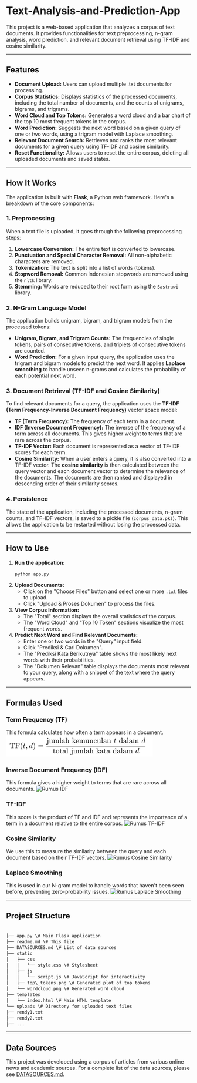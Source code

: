 # Text-Analysis-and-Prediction-App

This project is a web-based application that analyzes a corpus of text documents. It provides functionalities for text preprocessing, n-gram analysis, word prediction, and relevant document retrieval using TF-IDF and cosine similarity.

---

## Features

* **Document Upload:** Users can upload multiple .txt documents for processing.
* **Corpus Statistics:** Displays statistics of the processed documents, including the total number of documents, and the counts of unigrams, bigrams, and trigrams.
* **Word Cloud and Top Tokens:** Generates a word cloud and a bar chart of the top 10 most frequent tokens in the corpus.
* **Word Prediction:** Suggests the next word based on a given query of one or two words, using a trigram model with Laplace smoothing.
* **Relevant Document Search:** Retrieves and ranks the most relevant documents for a given query using TF-IDF and cosine similarity.
* **Reset Functionality:** Allows users to reset the entire corpus, deleting all uploaded documents and saved states.

---

## How It Works

The application is built with **Flask**, a Python web framework. Here's a breakdown of the core components:

### 1. Preprocessing

When a text file is uploaded, it goes through the following preprocessing steps:
1.  **Lowercase Conversion:** The entire text is converted to lowercase.
2.  **Punctuation and Special Character Removal:** All non-alphabetic characters are removed.
3.  **Tokenization:** The text is split into a list of words (tokens).
4.  **Stopword Removal:** Common Indonesian stopwords are removed using the `nltk` library.
5.  **Stemming:** Words are reduced to their root form using the `Sastrawi` library.

### 2. N-Gram Language Model

The application builds unigram, bigram, and trigram models from the processed tokens:
* **Unigram, Bigram, and Trigram Counts:** The frequencies of single tokens, pairs of consecutive tokens, and triplets of consecutive tokens are counted.
* **Word Prediction:** For a given input query, the application uses the trigram and bigram models to predict the next word. It applies **Laplace smoothing** to handle unseen n-grams and calculates the probability of each potential next word.

### 3. Document Retrieval (TF-IDF and Cosine Similarity)

To find relevant documents for a query, the application uses the **TF-IDF (Term Frequency-Inverse Document Frequency)** vector space model:
* **TF (Term Frequency):** The frequency of each term in a document.
* **IDF (Inverse Document Frequency):** The inverse of the frequency of a term across all documents. This gives higher weight to terms that are rare across the corpus.
* **TF-IDF Vector:** Each document is represented as a vector of TF-IDF scores for each term.
* **Cosine Similarity:** When a user enters a query, it is also converted into a TF-IDF vector. The **cosine similarity** is then calculated between the query vector and each document vector to determine the relevance of the documents. The documents are then ranked and displayed in descending order of their similarity scores.

### 4. Persistence

The state of the application, including the processed documents, n-gram counts, and TF-IDF vectors, is saved to a pickle file (`corpus_data.pkl`). This allows the application to be restarted without losing the processed data.

---

## How to Use

1.  **Run the application:**
    ```bash
    python app.py
    ```
2.  **Upload Documents:**
    * Click on the "Choose Files" button and select one or more `.txt` files to upload.
    * Click "Upload & Proses Dokumen" to process the files.
3.  **View Corpus Information:**
    * The "Total" section displays the overall statistics of the corpus.
    * The "Word Cloud" and "Top 10 Token" sections visualize the most frequent words.
4.  **Predict Next Word and Find Relevant Documents:**
    * Enter one or two words in the "Query" input field.
    * Click "Prediksi & Cari Dokumen".
    * The "Prediksi Kata Berikutnya" table shows the most likely next words with their probabilities.
    * The "Dokumen Relevan" table displays the documents most relevant to your query, along with a snippet of the text where the query appears.

---

## Formulas Used

### Term Frequency (TF)
This formula calculates how often a term appears in a document.
![Rumus TF](gambarRumus/tf.png)

### Inverse Document Frequency (IDF)
This formula gives a higher weight to terms that are rare across all documents.
![Rumus IDF](https://i.imgur.com/your_idf_image_url.png)

### TF-IDF
This score is the product of TF and IDF and represents the importance of a term in a document relative to the entire corpus.
![Rumus TF-IDF](https://i.imgur.com/your_tfidf_image_url.png)

### Cosine Similarity
We use this to measure the similarity between the query and each document based on their TF-IDF vectors.
![Rumus Cosine Similarity](https://i.imgur.com/your_cosine_image_url.png)

### Laplace Smoothing
This is used in our N-gram model to handle words that haven't been seen before, preventing zero-probability issues.
![Rumus Laplace Smoothing](https://i.imgur.com/your_laplace_image_url.png)

---
## Project Structure

```

├── app.py \# Main Flask application
├── readme.md \# This file
├── DATASOURCES.md \# List of data sources
├── static
│   ├── css
│   │   └── style.css \# Stylesheet
│   ├── js
│   │   └── script.js \# JavaScript for interactivity
│   ├── top\_tokens.png \# Generated plot of top tokens
│   └── wordcloud.png \# Generated word cloud
├── templates
│   └── index.html \# Main HTML template
└── uploads \# Directory for uploaded text files
├── rendy1.txt
├── rendy2.txt
├── ...

```

---

## Data Sources

This project was developed using a corpus of articles from various online news and academic sources. For a complete list of the data sources, please see [DATASOURCES.md](DATASOURCES.md).
